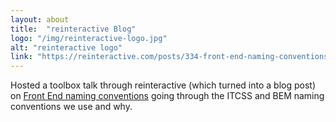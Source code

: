 ```yaml
---
layout: about
title:  "reinteractive Blog"
logo: "/img/reinteractive-logo.jpg"
alt: "reinteractive logo"
link: "https://reinteractive.com/posts/334-front-end-naming-conventions"
---
```


Hosted a toolbox talk through reinteractive (which turned into a blog post) on [Front End naming conventions](/publications/#reinteractive-naming-2017) going through the ITCSS and BEM naming conventions we use and why.
